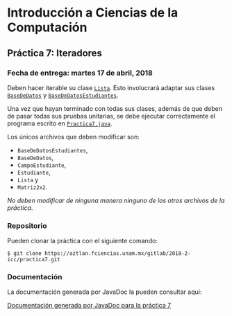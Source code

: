Introducción a Ciencias de la Computación
=========================================

Práctica 7: Iteradores
----------------------

### Fecha de entrega: martes 17 de abril, 2018

Deben hacer iterable su clase
[`Lista`](https://aztlan.fciencias.unam.mx/gitlab/2018-2-icc/practica7/blob/master/src/mx/unam/ciencias/icc/Lista.java).
Esto involucrará adaptar sus clases
[`BaseDeDatos`](https://aztlan.fciencias.unam.mx/gitlab/2018-2-icc/practica7/blob/master/src/mx/unam/ciencias/icc/BaseDeDatos.java)
y
[`BaseDeDatosEstudiantes`](https://aztlan.fciencias.unam.mx/gitlab/2018-2-icc/practica7/blob/master/src/mx/unam/ciencias/icc/BaseDeDatosEstudiantes.java).

Una vez que hayan terminado con todas sus clases, además de que deben de pasar
todas sus pruebas unitarias, se debe ejecutar correctamente el programa escrito
en
[`Practica7.java`](https://aztlan.fciencias.unam.mx/gitlab/2018-2-icc/practica7/blob/master/src/mx/unam/ciencias/icc/Practica7.java).

Los únicos archivos que deben modificar son:

* `BaseDeDatosEstudiantes`,
* `BaseDeDatos`,
* `CampoEstudiante`,
* `Estudiante`,
* `Lista` y
* `Matriz2x2`.

*No deben modificar de ninguna manera ninguno de los otros archivos de la
práctica*.

### Repositorio

Pueden clonar la práctica con el siguiente comando:

```shell
$ git clone https://aztlan.fciencias.unam.mx/gitlab/2018-2-icc/practica7.git
```

### Documentación

La documentación generada por JavaDoc la pueden consultar aquí:

[Documentación generada por JavaDoc para la práctica 7](https://aztlan.fciencias.unam.mx/~canek/2018-2-icc/practica7/)
